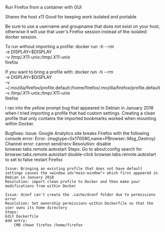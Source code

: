 Run Firefox from a container with GUI

Shares the host x11
Good for keeping work isolated and portable

Be sure to use a username and groupname that does not exist on your host, otherwise it will use that user's Firefox session instead of the isolated docker session.

To run without importing a profile:
docker run -ti --rm \
       -e DISPLAY=$DISPLAY \
       -v /tmp/.X11-unix:/tmp/.X11-unix \
       firefox

If you want to bring a profile with:
docker run -ti --rm \
	-e DISPLAY=$DISPLAY \
	-v ~/.mozilla/firefox/profile.default:/home/firefox/.mozilla/firefox/profile.default \
	-v /tmp/.X11-unix:/tmp/.X11-unix \
	firefox

I ran into the <window id="main-window"> yellow prompt bug that appeared in Debian in January 2018 when I tried importing a profile that had custom settings.
Creating a clean profile that only contains the imported bookmarks worked when mounting within Docker.


Bugfixes:
	Issue: Google Analytics site breaks Firefox with the following console error: Error: (msgtype=0x170080,name=PBrowser::Msg_Destroy) Channel error: cannot send/recv
	Resolution: disable browser.tabs.remote.autostart
	Steps:
		Go to about:config
		search for browser.tabs.remote.autostart
		double-click browser.tabs.remote.autostart to set to false
		restart Firefox

	Issue: Bringing an existing profile that does not have default settings causes the <window id="main-window"> which first appeared in Debian in January 2018
	Resolution: import clean profile to Docker and then make your modifications from within Docker
	
	Issue: dconf can't create the .cache/dconf folder due to permissions error
	Resolution: Set ownership permissions within Dockerfile so that the user owns its home directory
	Steps: 
	Edit Dockerfile
	Add entry:
		CMD chown firefox /home/firefox

